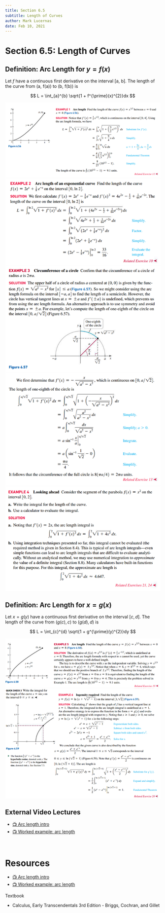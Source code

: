 ```yaml
---
title: Section 6.5
subtitle: Length of Curves
author: Mark Lucernas
date: Feb 10, 2021
---
```



# Section 6.5: Length of Curves

## Definition: Arc Length for $y = f(x)$

Let $f$ have a continuous first derivative on the interval [a, b]. The length of
the curve from (a, f(a)) to (b, f(b)) is

$$
L = \int_{a}^{b} \sqrt{1 + f^{\prime}(x)^{2}}dx
$$

![Example 1](../../../../../files/winter-2021/MATH-151/notes/ch-6/sec_6-5_example-1.png)
![Example 2](../../../../../files/winter-2021/MATH-151/notes/ch-6/sec_6-5_example-2.png)
![Example 3.1](../../../../../files/winter-2021/MATH-151/notes/ch-6/sec_6-5_example-3.1.png)
![Example 3.2](../../../../../files/winter-2021/MATH-151/notes/ch-6/sec_6-5_example-3.2.png)
![Example 4](../../../../../files/winter-2021/MATH-151/notes/ch-6/sec_6-5_example-4.png)

## Definition: Arc Length for $x = g(x)$

Let $x = g(y)$ have a continuous first derivative on the interval $[c, d]$. The
length of the curve from $(g(c), c)$ to $(g(d), d)$ is

$$
L = \int_{c}^{d} \sqrt{1 + g^{\prime}(y)^{2}}dy
$$

![Example 5](../../../../../files/winter-2021/MATH-151/notes/ch-6/sec_6-5_example-5.png)
![Example 6](../../../../../files/winter-2021/MATH-151/notes/ch-6/sec_6-5_example-6.png)


## External Video Lectures

- [📺 Arc length intro](https://www.khanacademy.org/math/ap-calculus-bc/bc-applications-of-integration-new/bc-8-13/v/arc-length-formula)
- [📺 Worked example: arc length](https://www.khanacademy.org/math/ap-calculus-bc/bc-applications-of-integration-new/bc-8-13/v/arc-length-example)

<br>

# Resources

- [📺 Arc length intro](https://www.khanacademy.org/math/ap-calculus-bc/bc-applications-of-integration-new/bc-8-13/v/arc-length-formula)
- [📺 Worked example: arc length](https://www.khanacademy.org/math/ap-calculus-bc/bc-applications-of-integration-new/bc-8-13/v/arc-length-example)

Textbook

+ Calculus, Early Transcendentals 3rd Edition - Briggs, Cochran, and Gillet

